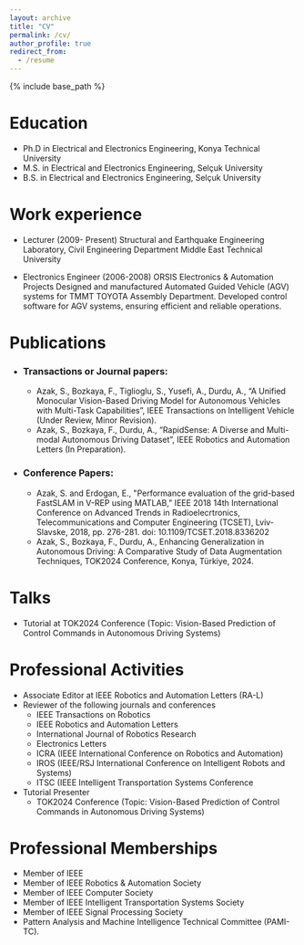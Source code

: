 ```yaml
---
layout: archive
title: "CV"
permalink: /cv/
author_profile: true
redirect_from:
  - /resume
---
```


{% include base_path %}

Education
======
* Ph.D in Electrical and Electronics Engineering, Konya Technical University
* M.S. in Electrical and Electronics Engineering, Selçuk University
* B.S. in Electrical and Electronics Engineering, Selçuk University

Work experience
======
* Lecturer (2009- Present)
   Structural and Earthquake Engineering Laboratory, Civil Engineering Department
   Middle East Technical University
    
* Electronics Engineer (2006-2008)
   ORSIS Electronics & Automation
     Projects
     Designed and manufactured Automated Guided Vehicle (AGV) systems for TMMT TOYOTA Assembly Department.
     Developed control software for AGV systems, ensuring efficient and reliable operations.

Publications
======
  * ### Transactions or Journal papers:
    * Azak, S., Bozkaya, F., Tiglioglu, S., Yusefi, A., Durdu, A., “A Unified Monocular Vision-Based Driving Model for Autonomous Vehicles with Multi-Task Capabilities”, IEEE Transactions on Intelligent Vehicle (Under Review, Minor Revision).
    * Azak, S., Bozkaya, F., Durdu, A., “RapidSense: A Diverse and Multi-modal Autonomous Driving Dataset”, IEEE Robotics and Automation Letters (In Preparation).
  * ### Conference Papers:
    * Azak, S. and Erdogan, E., "Performance evaluation of the grid-based FastSLAM in V-REP using MATLAB," IEEE 2018 14th International Conference on Advanced Trends in Radioelecrtronics, Telecommunications and Computer Engineering (TCSET), Lviv-Slavske, 2018, pp. 276-281. doi: 10.1109/TCSET.2018.8336202
    * Azak, S., Bozkaya, F., Durdu, A., Enhancing Generalization in Autonomous Driving: A Comparative Study of Data Augmentation Techniques, TOK2024 Conference, Konya, Türkiye, 2024. 
  
Talks
======
  * Tutorial at TOK2024 Conference (Topic: Vision-Based Prediction of Control Commands in Autonomous Driving Systems)
  
Professional Activities
======
* Associate Editor at IEEE Robotics and Automation Letters (RA-L)
* Reviewer of the following journals and conferences
  * IEEE Transactions on Robotics
  * IEEE Robotics and Automation Letters
  * International Journal of Robotics Research
  * Electronics Letters
  * ICRA (IEEE International Conference on Robotics and Automation)
  * IROS (IEEE/RSJ International Conference on Intelligent Robots and Systems)
  * ITSC (IEEE Intelligent Transportation Systems Conference
* Tutorial Presenter
  * TOK2024 Conference (Topic: Vision-Based Prediction of Control Commands in Autonomous Driving Systems)

Professional Memberships
======
  * Member of IEEE
  * Member of IEEE Robotics & Automation Society
  * Member of IEEE Computer Society
  * Member of IEEE Intelligent Transportation Systems Society
  * Member of IEEE Signal Processing Society
  * Pattern Analysis and Machine Intelligence Technical Committee (PAMI-TC).
  
